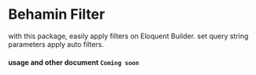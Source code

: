 # Behamin Filter

with this package, easily apply filters on Eloquent Builder.
set query string parameters apply auto filters.    

#### usage and other document `Coming soon`
